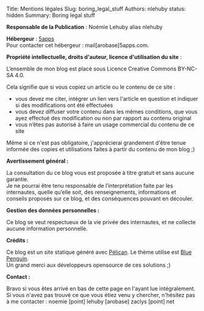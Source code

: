 Title: Mentions légales
Slug: boring_legal_stuff
Authors: nlehuby
status: hidden
Summary: Boring legal stuff



**Responsable de la Publication** :
Noémie Lehuby alias nlehuby

**Hébergeur** :
[5apps](https://5apps.com/)
<br>Pour contacter cet hébergeur : mail[arobase]5apps.com.

**Propriété intellectuelle, droits d'auteur, licence d'utilisation du site** :

L’ensemble de mon blog est placé sous Licence Creative Commons BY-NC-SA 4.0.

Cela signifie que si vous copiez un article ou le contenu de ce site :

* vous devez me citer, intégrer un lien vers l'article en question et indiquer si des modifications ont été effectuées
* vous devez diffuser votre contenu dans les mêmes conditions, que vous ayez effectué des modification ou non par rapport au contenu original
* vous n’êtes pas autorisé à faire un usage commercial du contenu de ce site

Même si ce n'est pas obligatoire, j'apprécierai grandement d'être tenue informée des copies et utilisations faites à partir du contenu de mon blog ;)


**Avertissement général :**

La consultation du ce blog vous est proposée à titre gratuit et sans aucune garantie.<br>
Je ne pourrai être tenu responsable de l’interprétation faite par les internautes, quelle qu’elle soit, des renseignements, informations et conseils proposés sur ce blog, et des conséquences pouvant en découler.

**Gestion des données personnelles :**

Ce blog se veut respectueux de la vie privée des internautes, et ne collecte aucune information personnelle.

**Crédits :**

Ce blog est un site statique généré avec [Pélican](http://getpelican.com). Le thème utilise est [Blue Penguin](https://github.com/jody-frankowski/blue-penguin).<br>
Un grand merci aux développeurs opensource de ces solutions ;)

**Contact :**

Bravo si vous êtes arrivé en bas de cette page en l'ayant lue intégralement.<br>
Si vous n'avez pas trouvé ce que vous étiez venu y chercher, n'hésitez pas à me contacter : noemie [point] lehuby [arobase] zaclys [point] net
